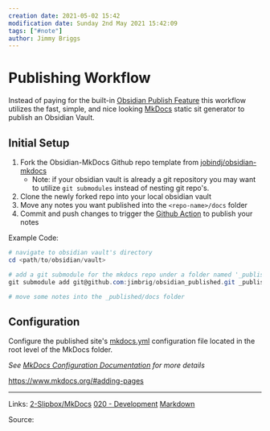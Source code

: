 ```yaml
---
creation date: 2021-05-02 15:42
modification date: Sunday 2nd May 2021 15:42:09
tags: ["#note"]
author: Jimmy Briggs
---
```


# Publishing Workflow

Instead of paying for the built-in [Obsidian Publish Feature](https://obsidian.md/publish) this workflow utilizes the fast, simple, and nice looking [MkDocs](https://www.mkdocs.org/) static sit generator to publish an Obsidian Vault.

## Initial Setup

1. Fork the Obsidian-MkDocs Github repo template from [jobindj/obsidian-mkdocs](https://github.com/jobindj/obsidian-mkdocs)
	- Note: if your obsidian vault is already a git repository you may want to utilize `git submodules` instead of nesting git repo's.
2. Clone the newly forked repo into your local obsidian vault
3. Move any notes you want published into the `<repo-name>/docs` folder
4. Commit and push changes to trigger the [Github Action](https://github.com/jobindj/obsidian-mkdocs/blob/main/.github/workflows/ci.yml) to publish your notes

Example Code:

```powershell
# navigate to obsidian vault's directory
cd <path/to/obsidian/vault>

# add a git submodule for the mkdocs repo under a folder named '_published'
git submodule add git@github.com:jimbrig/obsidian_published.git _published

# move some notes into the _published/docs folder
```

## Configuration

Configure the published site's [mkdocs.yml]() configuration file located in the root level of the MkDocs folder.

*See [MkDocs Configuration Documentation]() for more details*

https://www.mkdocs.org/#adding-pages

***
Links:  [2-Slipbox/MkDocs](MkDocs.md)  [020 - Development](../1-Maps-of-Content/020%20-%20Development.md) [Markdown](Markdown.md)

Source:


